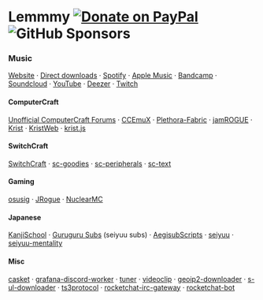 # Lemmmy [![Donate on PayPal](https://img.shields.io/badge/PayPal-Donate-0079C1?logo=paypal&style=for-the-badge)](https://paypal.me/lemmmy) ![GitHub Sponsors](https://img.shields.io/github/sponsors/Lemmmy?logo=github&style=for-the-badge)

### Music

[Website](https://lemmmy.me/#music) &middot; [Direct downloads](https://music.lemmmy.me/) &middot; [Spotify](https://open.spotify.com/artist/3E9BfUtHylafgeCDRapYKZ) &middot; [Apple Music](https://music.apple.com/artist/1599314776) &middot; [Bandcamp](https://lemmmy.bandcamp.com/) &middot; [Soundcloud](https://soundcloud.com/epicidity) &middot; [YouTube](https://www.youtube.com/channel/UCbdhZc7adn0F3lwJd_TsbQA) &middot; [Deezer](https://www.deezer.com/en/artist/153858422) &middot; [Twitch](https://twitch.tv/lemmmy_)

#### ComputerCraft

[Unofficial ComputerCraft Forums](https://forums.computercraft.cc) &middot; [CCEmuX](https://github.com/CCEmuX/CCEmuX) &middot; [Plethora-Fabric](https://github.com/SwitchCraftCC/Plethora-Fabric) &middot; [jamROGUE](https://github.com/Lemmmy/jamROGUE) &middot; [Krist](https://github.com/tmpim/Krist) &middot; [KristWeb](https://github.com/tmpim/KristWeb2) &middot; [krist.js](https://github.com/tmpim/krist.js)

#### SwitchCraft

[SwitchCraft](https://sc3.io) &middot; [sc-goodies](https://github.com/SwitchCraftCC/sc-goodies) &middot; [sc-peripherals](https://github.com/SwitchCraftCC/sc-peripherals) &middot; [sc-text](https://github.com/SwitchCraftCC/sc-text)

#### Gaming

[osusig](https://github.com/tmpim/osusig) &middot; [JRogue](https://github.com/Lemmmy/JRogue) &middot; [NuclearMC](https://github.com/Lemmmy/NuclearMC)

#### Japanese

[KanjiSchool](https://kanji.school) &middot; [Guruguru Subs](https://www.youtube.com/channel/UC2LKi0HglRp6iyuQNCZ6fqA) (seiyuu subs) &middot; [AegisubScripts](https://github.com/Lemmmy/AegisubScripts) &middot; [seiyuu](https://github.com/Lemmmy/seiyuu) &middot; [seiyuu-mentality](https://github.com/Lemmmy/seiyuu-mentality)

#### Misc

[casket](https://github.com/tmpim/casket) &middot; [grafana-discord-worker](https://github.com/Lemmmy/grafana-discord-worker) &middot; [tuner](https://github.com/Lemmmy/tuner) &middot; [videoclip](https://github.com/Lemmmy/videoclip) &middot; [geoip2-downloader](https://github.com/Lemmmy/geoip2-downloader) &middot; [s-ul-downloader](https://github.com/Lemmmy/s-ul-downloader) &middot; [ts3protocol](https://github.com/Lemmmy/ts3protocol) &middot; [rocketchat-irc-gateway](https://github.com/Lemmmy/rocketchat-irc-gateway) &middot; [rocketchat-bot](https://github.com/Lemmmy/rocketchat-bot)
